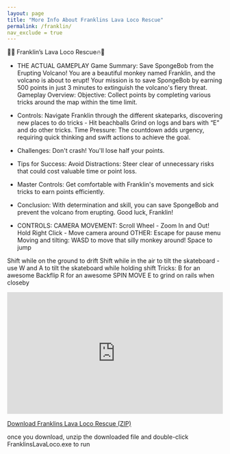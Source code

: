 ```yaml
---
layout: page
title: "More Info About Franklins Lava Loco Rescue"
permalink: /franklin/
nav_exclude = true
---
```


🐒🔥 Franklin’s Lava Loco Rescue🔥🐒 

- THE ACTUAL GAMEPLAY
Game Summary: Save SpongeBob from the Erupting Volcano!
You are a beautiful monkey named Franklin, and the volcano is about to erupt! Your mission is to save SpongeBob by earning 500 points in just 3 minutes to extinguish the volcano's fiery threat.
Gameplay Overview:
Objective: Collect points by completing various tricks around the map within the time limit.


- Controls: Navigate Franklin through the different skateparks, discovering new places to do tricks - Hit beachballs Grind on logs and bars with “E” and do other tricks.
Time Pressure: The countdown adds urgency, requiring quick thinking and swift actions to achieve the goal.


- Challenges: Don't crash! You'll lose half your points.


- Tips for Success:
Avoid Distractions: Steer clear of unnecessary risks that could cost valuable time or point loss.


- Master Controls: Get comfortable with Franklin's movements and sick tricks to earn points efficiently.


- Conclusion:
With determination and skill, you can save SpongeBob and prevent the volcano from erupting. Good luck, Franklin!

- CONTROLS:
CAMERA MOVEMENT:
Scroll Wheel - Zoom In and Out!
Hold Right Click - Move camera around
OTHER:
	Escape for pause menu
Moving and tilting:
WASD to move that silly monkey around!
Space to jump

Shift while on the ground to drift
Shift while in the air to tilt the skateboard - use W and A to tilt the skateboard while holding shift
Tricks:
B for an awesome Backflip
R for an awesome SPIN MOVE
E to grind on rails when closeby


<div style="position: relative; padding-bottom: 56.25%; height: 0; overflow: hidden;">
  <iframe src="https://www.youtube.com/embed/b7zMCqxQcdA" 
          style="position: absolute; top: 0; left: 0; width: 100%; height: 100%;" 
          frameborder="0" 
          allowfullscreen>
  </iframe>
</div>



<a href="/assets/games/FranklinsLavaLoco.zip" download>Download Franklins Lava Loco Rescue (ZIP)</a>

once you download, unzip the downloaded file and double-click FranklinsLavaLoco.exe to run




